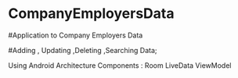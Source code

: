 # CompanyEmployersData
#Application to Company Employers Data 

#Adding , Updating ,Deleting ,Searching Data;

Using Android Architecture Components :
Room
LiveData 
ViewModel
